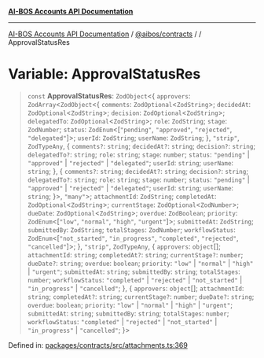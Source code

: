 [**AI-BOS Accounts API Documentation**](../../../README.md)

***

[AI-BOS Accounts API Documentation](../../../README.md) / [@aibos/contracts](../README.md) / [](../README.md) / ApprovalStatusRes

# Variable: ApprovalStatusRes

> `const` **ApprovalStatusRes**: `ZodObject`\<\{ `approvers`: `ZodArray`\<`ZodObject`\<\{ `comments`: `ZodOptional`\<`ZodString`\>; `decidedAt`: `ZodOptional`\<`ZodString`\>; `decision`: `ZodOptional`\<`ZodString`\>; `delegatedTo`: `ZodOptional`\<`ZodString`\>; `role`: `ZodString`; `stage`: `ZodNumber`; `status`: `ZodEnum`\<\[`"pending"`, `"approved"`, `"rejected"`, `"delegated"`\]\>; `userId`: `ZodString`; `userName`: `ZodString`; \}, `"strip"`, `ZodTypeAny`, \{ `comments?`: `string`; `decidedAt?`: `string`; `decision?`: `string`; `delegatedTo?`: `string`; `role`: `string`; `stage`: `number`; `status`: `"pending"` \| `"approved"` \| `"rejected"` \| `"delegated"`; `userId`: `string`; `userName`: `string`; \}, \{ `comments?`: `string`; `decidedAt?`: `string`; `decision?`: `string`; `delegatedTo?`: `string`; `role`: `string`; `stage`: `number`; `status`: `"pending"` \| `"approved"` \| `"rejected"` \| `"delegated"`; `userId`: `string`; `userName`: `string`; \}\>, `"many"`\>; `attachmentId`: `ZodString`; `completedAt`: `ZodOptional`\<`ZodString`\>; `currentStage`: `ZodOptional`\<`ZodNumber`\>; `dueDate`: `ZodOptional`\<`ZodString`\>; `overdue`: `ZodBoolean`; `priority`: `ZodEnum`\<\[`"low"`, `"normal"`, `"high"`, `"urgent"`\]\>; `submittedAt`: `ZodString`; `submittedBy`: `ZodString`; `totalStages`: `ZodNumber`; `workflowStatus`: `ZodEnum`\<\[`"not_started"`, `"in_progress"`, `"completed"`, `"rejected"`, `"cancelled"`\]\>; \}, `"strip"`, `ZodTypeAny`, \{ `approvers`: `object`[]; `attachmentId`: `string`; `completedAt?`: `string`; `currentStage?`: `number`; `dueDate?`: `string`; `overdue`: `boolean`; `priority`: `"low"` \| `"normal"` \| `"high"` \| `"urgent"`; `submittedAt`: `string`; `submittedBy`: `string`; `totalStages`: `number`; `workflowStatus`: `"completed"` \| `"rejected"` \| `"not_started"` \| `"in_progress"` \| `"cancelled"`; \}, \{ `approvers`: `object`[]; `attachmentId`: `string`; `completedAt?`: `string`; `currentStage?`: `number`; `dueDate?`: `string`; `overdue`: `boolean`; `priority`: `"low"` \| `"normal"` \| `"high"` \| `"urgent"`; `submittedAt`: `string`; `submittedBy`: `string`; `totalStages`: `number`; `workflowStatus`: `"completed"` \| `"rejected"` \| `"not_started"` \| `"in_progress"` \| `"cancelled"`; \}\>

Defined in: [packages/contracts/src/attachments.ts:369](https://github.com/pohlai88/accounts/blob/48103fb36d28b2b9bfb33472b6de2f719773cde9/packages/contracts/src/attachments.ts#L369)
